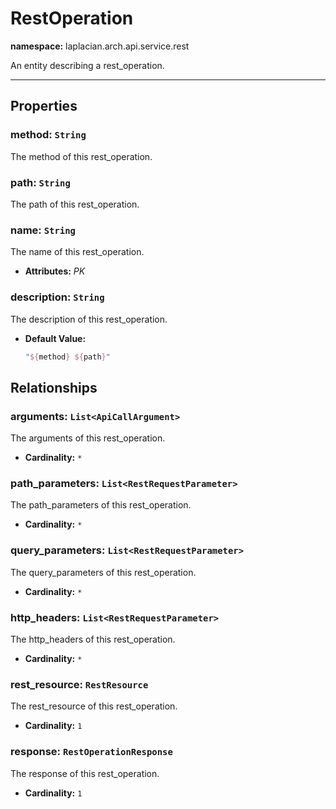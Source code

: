 

# **RestOperation**
**namespace:** laplacian.arch.api.service.rest

An entity describing a rest_operation.



---

## Properties

### method: `String`
The method of this rest_operation.

### path: `String`
The path of this rest_operation.

### name: `String`
The name of this rest_operation.
- **Attributes:** *PK*

### description: `String`
The description of this rest_operation.
- **Default Value:**
  ```kotlin
  "${method} ${path}"
  ```

## Relationships

### arguments: `List<ApiCallArgument>`
The arguments of this rest_operation.
- **Cardinality:** `*`

### path_parameters: `List<RestRequestParameter>`
The path_parameters of this rest_operation.
- **Cardinality:** `*`

### query_parameters: `List<RestRequestParameter>`
The query_parameters of this rest_operation.
- **Cardinality:** `*`

### http_headers: `List<RestRequestParameter>`
The http_headers of this rest_operation.
- **Cardinality:** `*`

### rest_resource: `RestResource`
The rest_resource of this rest_operation.
- **Cardinality:** `1`

### response: `RestOperationResponse`
The response of this rest_operation.
- **Cardinality:** `1`
